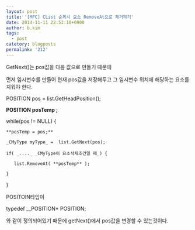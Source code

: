 ```yaml
---
layout: post
title: '[MFC] CList 순회시 요소 RemoveAt으로 제거하기'
date: 2014-11-11 22:53:10+0900
author: b.kim
tags:
  - post
catetory: blogposts
permalink: '212'
---
```



  

  

GetNext()는 pos값을 다음 값으로 만들기 때문에

먼저 임시변수를 만들어 현재 pos값을 저장해두고 그 임시변수 위치에 해당하는 요소를 지워야 한다.  

  

POSITION pos = list.GetHeadPosition();

 **POSITION posTemp ;**

while(pos != NULL) {

    **posTemp = pos;**

    _CMyType myType_ =  list.GetNext(pos);  

    if( _...._ _CMyType이 요소삭제조건일 때_) {

       list.RemoveAt( **posTemp** );

    }

}

  

  

POSITOIN타입이

typedef __POSITION* POSITION;  

와 같이 정의되어있기 때문에 getNext()에서 pos값을 변경할 수 있는것이다.  


